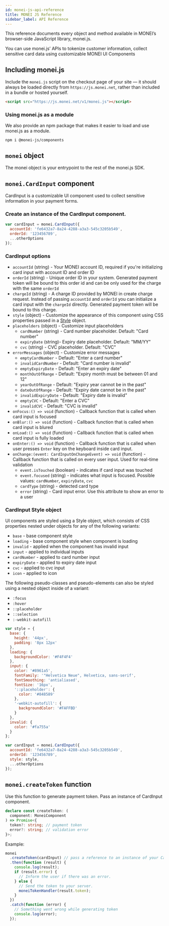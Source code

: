```yaml
---
id: monei-js-api-reference
title: MONEI JS Reference
sidebar_label: API Reference
---
```


This reference documents every object and method available in MONEI’s browser-side JavaScript library, monei.js.

You can use monei.js’ APIs to tokenize customer information, collect sensitive card data using customizable MONEI UI Components

## Including monei.js

Include the `monei.js` script on the checkout page of your site — it should always be loaded directly from `https://js.monei.net`, rather than included in a bundle or hosted yourself.

```html
<script src="https://js.monei.net/v1/monei.js"></script>
```

### Using monei.js as a module

We also provide an npm package that makes it easier to load and use monei.js as a module.

```shell script
npm i @monei-js/components
```

## `monei` object

The monei object is your entrypoint to the rest of the monei.js SDK.

## `monei.CardInput` component

CardInput is a customizable UI component used to collect sensitive information in your payment forms.

### Create an instance of the CardInput component.

```js
var cardInput = monei.CardInput({
  accountId: 'fe6432a7-8a24-4288-a3a3-545c3205b549',
  orderId: '123456789',
  ...otherOptions
});
```

### CardInput options

- `accountId` (string) - Your MONEI account ID, required if you're initializing card input with account ID and order ID
- `orderId` (string) - Unique order ID in your system. Generated payment token will be bound to this order id and can be only used for the charge with the same `orderId`
- `chargeId` (string) - A charge ID provided by MONEI in create charge request. Instead of passing `accountId` and `orderId` you can initialize a card input with the `chargeId` directly. Generated payment token will be bound to this charge.
- `style` (object) - Customize the appearance of this component using CSS properties passed in a [Style](#cardinput-style-object) object.
- `placeholders` (object) - Customize input placeholders
  - `cardNumber` (string) - Card number placeholder. Default: "Card number"
  - `expiryDate` (string)- Expiry date placeholder. Default: "MM/YY"
  - `cvc` (string) - CVC placeholder. Default: "CVC"
- `errorMessages` (object) - Customize error messages
  - `emptyCardNumber` - Default: "Enter a card number"
  - `invalidCardNumber` - Default: "Card number is invalid"
  - `emptyExpiryDate` - Default: "Enter an expiry date"
  - `monthOutOfRange` - Default: "Expiry month must be between 01 and 12"
  - `yearOutOfRange` - Default: "Expiry year cannot be in the past"
  - `dateOutOfRange` - Default: "Expiry date cannot be in the past"
  - `invalidExpiryDate` - Default: "Expiry date is invalid"
  - `emptyCVC` - Default: "Enter a CVC"
  - `invalidCVC` - Default: "CVC is invalid"
- `onFocus:() => void` (function) - Callback function that is called when card input is focused
- `onBlur:() => void` (function) - Callback function that is called when card input is blured
- `onLoad:() => void` (function) - Callback function that is called when card input is fully loaded
- `onEnter:() => void` (function) - Callback function that is called when user presses `Enter` key on the keyboard inside card input.
- `onChange:(event: CardInputOnChangeEvent) => void` (function) - Callback function that is called on every user input. Used for real-time validation
  - `event.isTouched` (boolean) - indicates if card input was touched
  - `event.focused` (string) - indicates what input is focused. Possible values: `cardNumber`, `expiryDate`, `cvc`
  - `cardType` (string) - detected card type
  - `error` (string) - Card input error. Use this attribute to show an error to a user

### CardInput Style object

UI components are styled using a Style object, which consists of CSS properties nested under objects for any of the following variants:

- `base` - base component style
- `loading` - base component style when component is loading
- `invalid` - applied when the component has invalid input
- `input` - applied to individual inputs
- `cardNumber` - applied to card number input
- `expiryDate` - applied to expiry date input
- `cvc` - applied to cvc input
- `icon` - applied to icon

The following pseudo-classes and pseudo-elements can also be styled using a nested object inside of a variant:

- `:focus`
- `:hover`
- `::placeholder`
- `::selection`
- `:-webkit-autofill`

```js
var style = {
  base: {
    height: '44px',
    padding: '8px 12px'
  },
  loading: {
    backgroundColor: '#F4F4F4'
  },
  input: {
    color: '#8961a5',
    fontFamily: '"Helvetica Neue", Helvetica, sans-serif',
    fontSmoothing: 'antialiased',
    fontSize: '16px',
    '::placeholder': {
      color: '#848589'
    },
    '-webkit-autofill': {
      backgroundColor: '#FAFFBD'
    }
  },
  invalid: {
    color: '#fa755a'
  }
};

var cardInput = monei.CardInput({
  accountId: 'fe6432a7-8a24-4288-a3a3-545c3205b549',
  orderId: '123456789',
  style: style,
  ...otherOptions
});
```

## `monei.createToken` function

Use this function to generate payment token. Pass an instance of CardInput component.

```typescript
declare const createToken: (
  component: MoneiComponent
) => Promise<{
  token?: string; // payment token
  error?: string; // validation error
}>;
```

Example:

```js
monei
  .createToken(cardInput) // pass a reference to an instance of your CardInput component
  .then(function (result) {
    console.log(result);
    if (result.error) {
      // Inform the user if there was an error.
    } else {
      // Send the token to your server.
      moneiTokenHandler(result.token);
    }
  })
  .catch(function (error) {
    // Something went wrong while generating token
    console.log(error);
  });
```
